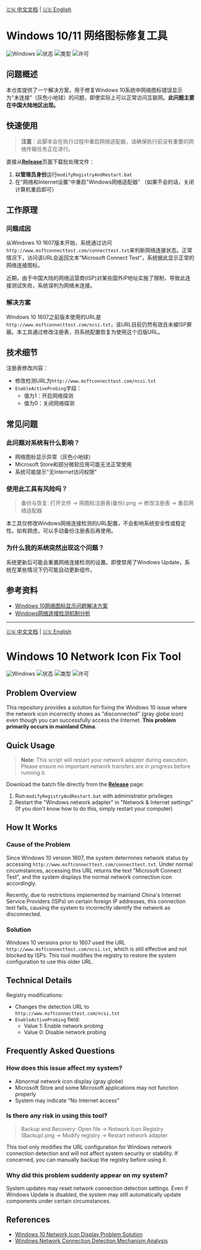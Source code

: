 [🇨🇳 中文文档](#chinese) | [🇺🇸 English](#english)

<a id="chinese"><a>
# Windows 10/11 网络图标修复工具

![Windows](https://img.shields.io/badge/Windows-10/11-blue) ![状态](https://img.shields.io/badge/状态-可用-brightgreen) ![类型](https://img.shields.io/badge/类型-注册表修复-orange) ![许可](https://img.shields.io/badge/许可-MIT-green)

## 问题概述
本仓库提供了一个解决方案，用于修复Windows 10系统中网络图标错误显示为"未连接"（灰色小地球）的问题，即使实际上可以正常访问互联网。**此问题主要在中国大陆地区出现。**

## 快速使用
> **注意**：此脚本会在执行过程中重启网络适配器，请确保执行前没有重要的网络传输任务正在进行。

直接从[**Release**](https://github.com/Ronchy2000/Windows-Network-Icon-Fix/releases)页面下载批处理文件：
1. **以管理员身份**运行`modifyRegistryAndRestart.bat`
2. 在"网络和Internet设置"中重启"Windows网络适配器" （如果不会的话，关闭计算机重启即可）

## 工作原理

### 问题成因
从Windows 10 1607版本开始，系统通过访问`http://www.msftconnecttest.com/connecttest.txt`来判断网络连接状态。正常情况下，访问该URL会返回文本"Microsoft Connect Test"，系统据此显示正常的网络连接图标。

近期，由于中国大陆的网络运营商(ISP)对某些国外IP地址实施了限制，导致此连接测试失败，系统误判为网络未连接。

### 解决方案
Windows 10 1607之前版本使用的URL是`http://www.msftconnecttest.com/ncsi.txt`，该URL目前仍然有效且未被ISP屏蔽。本工具通过修改注册表，将系统配置恢复为使用这个旧版URL。

## 技术细节

注册表修改内容：
- 修改检测URL为`http://www.msftconnecttest.com/ncsi.txt`
- `EnableActiveProbing`字段：
  - 值为1：开启网络探测
  - 值为0：关闭网络探测

## 常见问题

### 此问题对系统有什么影响？
- 网络图标显示异常（灰色小地球）
- Microsoft Store和部分微软应用可能无法正常使用
- 系统可能提示"无Internet访问权限"

### 使用此工具有风险吗？
> 备份与恢复:
>打开文件 -> 网图标注册表(备份).png -> 修改注册表 -> 重启网络适配器

本工具仅修改Windows网络连接检测的URL配置，不会影响系统安全性或稳定性。如有顾虑，可以手动备份注册表后再使用。


### 为什么我的系统突然出现这个问题？
系统更新后可能会重置网络连接检测的设置。即使禁用了Windows Update，系统在某些情况下仍可能自动更新组件。

## 参考资料
- [Windows 10网络图标显示问题解决方案][ref1]
- [Windows网络连接检测机制分析][ref2]

[release-link]: https://github.com/yourusername/repo-name/releases
[ref1]: https://blog.csdn.net/Ronchy_2000/article/details/142069148
[ref2]: https://blog.csdn.net/qq_45830323/article/details/129681354

---
[🇨🇳 中文文档](#chinese) | [🇺🇸 English](#english)

<a id="english"><a>
# Windows 10 Network Icon Fix Tool

![Windows](https://img.shields.io/badge/Windows-10/11-blue) ![状态](https://img.shields.io/badge/状态-可用-brightgreen) ![类型](https://img.shields.io/badge/类型-注册表修复-orange) ![许可](https://img.shields.io/badge/许可-MIT-green)

## Problem Overview
This repository provides a solution for fixing the Windows 10 issue where the network icon incorrectly shows as "disconnected" (gray globe icon) even though you can successfully access the Internet. **This problem primarily occurs in mainland China.**

## Quick Usage
> **Note**: This script will restart your network adapter during execution. Please ensure no important network transfers are in progress before running it.

Download the batch file directly from the [**Release**](https://github.com/Ronchy2000/Windows-Network-Icon-Fix/releases) page:
1. Run `modifyRegistryAndRestart.bat` with administrator privileges
2. Restart the "Windows network adapter" in "Network & Internet settings" (If you don't know how to do this, simply restart your computer)

## How It Works

### Cause of the Problem
Since Windows 10 version 1607, the system determines network status by accessing `http://www.msftconnecttest.com/connecttest.txt`. Under normal circumstances, accessing this URL returns the text "Microsoft Connect Test", and the system displays the normal network connection icon accordingly.

Recently, due to restrictions implemented by mainland China's Internet Service Providers (ISPs) on certain foreign IP addresses, this connection test fails, causing the system to incorrectly identify the network as disconnected.

### Solution
Windows 10 versions prior to 1607 used the URL `http://www.msftconnecttest.com/ncsi.txt`, which is still effective and not blocked by ISPs. This tool modifies the registry to restore the system configuration to use this older URL.

## Technical Details

Registry modifications:
- Changes the detection URL to `http://www.msftconnecttest.com/ncsi.txt`
- `EnableActiveProbing` field:
  - Value 1: Enable network probing
  - Value 0: Disable network probing

## Frequently Asked Questions

### How does this issue affect my system?
- Abnormal network icon display (gray globe)
- Microsoft Store and some Microsoft applications may not function properly
- System may indicate "No Internet access"

### Is there any risk in using this tool?
> Backup and Recovery:
> Open file -> Network Icon Registry (Backup).png -> Modify registry -> Restart network adapter

This tool only modifies the URL configuration for Windows network connection detection and will not affect system security or stability. If concerned, you can manually backup the registry before using it.

### Why did this problem suddenly appear on my system?
System updates may reset network connection detection settings. Even if Windows Update is disabled, the system may still automatically update components under certain circumstances.

## References
- [Windows 10 Network Icon Display Problem Solution][ref1]
- [Windows Network Connection Detection Mechanism Analysis][ref2]

[release-link]: https://github.com/yourusername/repo-name/releases
[ref1]: https://blog.csdn.net/Ronchy_2000/article/details/142069148
[ref2]: https://blog.csdn.net/qq_45830323/article/details/129681354

